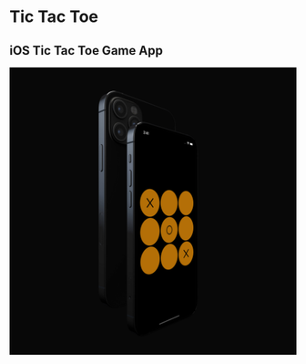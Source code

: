# Tic Tac Toe 

## iOS Tic Tac Toe Game App

![TicTacToe](https://github.com/mehmetalickr/tic-tac-toe-app/blob/master/App%20Image/tic-tac-toe.jpg)

